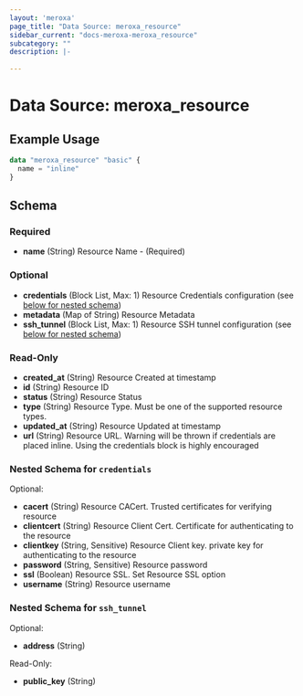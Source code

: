 ```yaml
---
layout: 'meroxa'
page_title: "Data Source: meroxa_resource"
sidebar_current: "docs-meroxa-meroxa_resource"
subcategory: ""
description: |-
  
---
```


# Data Source: meroxa_resource


## Example Usage
```terraform
data "meroxa_resource" "basic" {
  name = "inline"
}
```

<!-- schema generated by tfplugindocs -->
## Schema

### Required

- **name** (String) Resource Name - (Required)

### Optional

- **credentials** (Block List, Max: 1) Resource Credentials configuration (see [below for nested schema](#nestedblock--credentials))
- **metadata** (Map of String) Resource Metadata
- **ssh_tunnel** (Block List, Max: 1) Resource SSH tunnel configuration (see [below for nested schema](#nestedblock--ssh_tunnel))

### Read-Only

- **created_at** (String) Resource Created at timestamp
- **id** (String) Resource ID
- **status** (String) Resource Status
- **type** (String) Resource Type. Must be one of the supported resource types.
- **updated_at** (String) Resource Updated at timestamp
- **url** (String) Resource URL. Warning will be thrown if credentials are placed inline. Using the credentials block is highly encouraged

<a id="nestedblock--credentials"></a>
### Nested Schema for `credentials`

Optional:

- **cacert** (String) Resource CACert. Trusted certificates for verifying resource
- **clientcert** (String) Resource Client Cert. Certificate for authenticating to the resource
- **clientkey** (String, Sensitive) Resource Client key. private key for authenticating to the resource
- **password** (String, Sensitive) Resource password
- **ssl** (Boolean) Resource SSL. Set Resource SSL option
- **username** (String) Resource username


<a id="nestedblock--ssh_tunnel"></a>
### Nested Schema for `ssh_tunnel`

Optional:

- **address** (String)

Read-Only:

- **public_key** (String)
